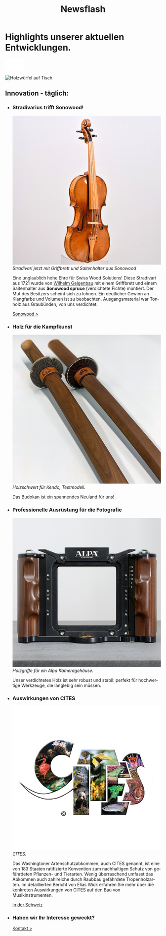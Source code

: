 ﻿---
lang: de
title: 'Newsflash'
order: 6
---

<div class="full-width-kenburns">
<div class="wrap-bg-image">

# Highlights unserer aktuellen Entwicklungen.

![](/assets/images/arrow-d-white.svg)

</div>
<img srcset="/assets/images/contact_cover_2x.jpg"
     src="/assets/images/contact_cover.jpg" alt="Holzwürfel auf Tisch">
</div>

<div class="full-width">
<div class="wrap -cols2">

## Innovation - täglich:

- ### Stradivarius trifft Sonowood!
  ![Stradivari aus 1721, jetzt mit Sonowood](/assets/images/news_201812_stradivarius.jpeg)
  *Stradivari jetzt mit Griffbrett und Saitenhalter aus Sonowood*

  Eine unglaublich hohe Ehre für Swiss Wood Solutions! Diese Stradivari aus 1721 wurde von [Wilhelm Geigenbau](http://wilhelm.geigenbau.ag) mit einem Griffbrett und einem Saitenhalter aus **Sonowood spruce** (verdichtete Fichte) montiert. Der Mut des Besitzers scheint sich zu lohnen. Ein deutlicher Gewinn an Klangfarbe und Volumen ist zu beobachten. Ausgangsmaterial war Tonholz aus Graubünden, von uns verdichtet.

  <a class="btn" href="/de/products/sonowood">Sonowood ></a>

- ### Holz für die Kampfkunst
  ![Holzschwert, Model](/assets/images/RD_kendo.jpg)
  *Holzschwert für Kendo, Testmodell.*

  Das Budokan ist ein spannendes Neuland für uns!


- ### Professionelle Ausrüstung für die Fotografie
  ![violin with sonowood](/assets/images/RD_alpa.jpg)
  *Holzgriffe für ein Alpa Kameragehäuse.*

  Unser verdichtetes Holz ist sehr robust und stabil: perfekt für hochwertige Werkzeuge, die langlebig sein müssen.

- ### Auswirkungen von CITES
  ![CITES](/assets/images/CITES2.jpg)
  *CITES.*

  Das Washingtoner Artenschutzabkommen, auch CITES genannt, ist eine von 183 Staaten ratifizierte Konvention zum nachhaltigen Schutz von gefährdeten Pflanzen- und Tierarten. Wenig überraschend umfasst das Abkommen auch zahlreiche durch Raubbau gefährdete Tropenholzarten. Im detaillierten Bericht von Elias Wick erfahren Sie mehr über die konkreten Auswirkungen von CITES auf den Bau von Musikinstrumenten.

  <a class="btn" href="/assets/docs/2018_CITES_CH.pdf">in der Schweiz</a>

- ### Haben wir Ihr Interesse geweckt?

  <a class="btn -red" href="/de/contact">Kontakt ></a>

</div>
</div>
